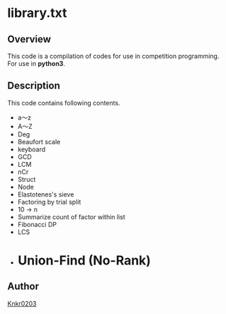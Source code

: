 library.txt
====

## Overview

This code is a compilation of codes for use in competition programming.<br>
For use in **python3**.

## Description
This code contains following contents.
- a〜z
- A〜Z
- Deg
- Beaufort scale
- keyboard
- GCD
- LCM
- nCr
- Struct
- Node
- Elastotenes's sieve
- Factoring by trial split
- 10 -> n
- Summarize count of factor within list
- Fibonacci DP
- LCS
- # Union-Find (No-Rank)

## Author
[Knkr0203](https://github.com/Knkr0203)